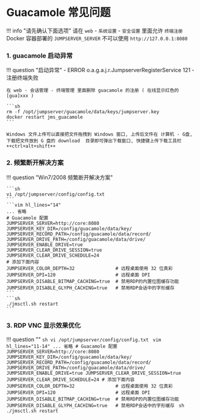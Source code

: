 # Guacamole 常见问题

!!! info "请先确认下面选项"
    请在 `web` - `系统设置` - `安全设置` 里面允许 `终端注册`  
    Docker 容器部署的 `JUMPSERVER_SERVER` 不可以使用 `http://127.0.0.1:8080`

### 1. guacamole 启动异常

!!! question "启动异常"
    - ERROR o.a.g.a.j.r.JumpserverRegisterService 121 - 注册终端失败

    在 web - 会话管理 - 终端管理 里面删除 guacamole 的注册 ( 在线显示红色的[gua]xxx )  

    ```sh
    rm -f /opt/jumpserver/guacamole/data/keys/jumpserver.key
    docker restart jms_guacamole
    ```

    Windows 文件上传可以直接把文件拖拽到 Windows 窗口, 上传后文件在 计算机 - G盘, 下载把文件放到 G 盘的 download  目录即可弹出下载窗口, 快捷键上传下载工具栏 ++ctrl+alt+shift++

### 2. 频繁断开解决方案

!!! question "Win7/2008 频繁断开解决方案"

    ```sh
    vi /opt/jumpserver/config/config.txt
    ```
    ```vim hl_lines="14"
    ... 省略
    # Guacamole 配置
    JUMPSERVER_SERVER=http://core:8080
    JUMPSERVER_KEY_DIR=/config/guacamole/data/key/
    JUMPSERVER_RECORD_PATH=/config/guacamole/data/record/
    JUMPSERVER_DRIVE_PATH=/config/guacamole/data/drive/
    JUMPSERVER_ENABLE_DRIVE=true
    JUMPSERVER_CLEAR_DRIVE_SESSION=true
    JUMPSERVER_CLEAR_DRIVE_SCHEDULE=24
    # 添加下面内容
    JUMPSERVER_COLOR_DEPTH=32               # 远程桌面使用 32 位真彩
    JUMPSERVER_DPI=120                      # 远程桌面 DPI
    JUMPSERVER_DISABLE_BITMAP_CACHING=true  # 禁用RDP的内置位图缓存功能
    JUMPSERVER_DISABLE_GLYPH_CACHING=true   # 禁用RDP会话中的字形缓存
    ```
    ```sh
    ./jmsctl.sh restart
    ```

### 3. RDP VNC 显示效果优化

!!! question ""
    ```sh
    vi /opt/jumpserver/config/config.txt
    ```
    ```vim hl_lines="11-14"
    ... 省略
    # Guacamole 配置
    JUMPSERVER_SERVER=http://core:8080
    JUMPSERVER_KEY_DIR=/config/guacamole/data/key/
    JUMPSERVER_RECORD_PATH=/config/guacamole/data/record/
    JUMPSERVER_DRIVE_PATH=/config/guacamole/data/drive/
    JUMPSERVER_ENABLE_DRIVE=true
    JUMPSERVER_CLEAR_DRIVE_SESSION=true
    JUMPSERVER_CLEAR_DRIVE_SCHEDULE=24
    # 添加下面内容
    JUMPSERVER_COLOR_DEPTH=32               # 远程桌面使用 32 位真彩
    JUMPSERVER_DPI=120                      # 远程桌面 DPI
    JUMPSERVER_DISABLE_BITMAP_CACHING=true  # 禁用RDP的内置位图缓存功能
    JUMPSERVER_DISABLE_GLYPH_CACHING=true   # 禁用RDP会话中的字形缓存
    ```
    ```sh
    ./jmsctl.sh restart
    ```
